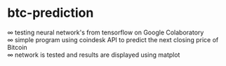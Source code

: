 # btc-prediction

∞ testing neural network's from tensorflow on Google Colaboratory </br>
∞ simple program using coindesk API to predict the next closing price of Bitcoin </br>
∞ network is tested and results are displayed using matplot </br>
